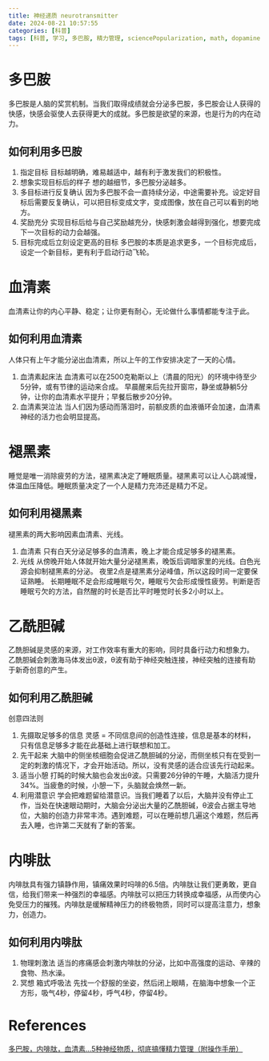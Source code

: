 ```yaml
---
title: 神经递质 neurotransmitter
date: 2024-08-21 10:57:55
categories: [科普]
tags: [科普, 学习, 多巴胺, 精力管理, sciencePopularization, math, dopamine]
---
```

# 多巴胺
多巴胺是人脑的奖赏机制。当我们取得成绩就会分泌多巴胺，多巴胺会让人获得的快感，快感会驱使人去获得更大的成就。多巴胺是欲望的来源，也是行为的内在动力。
## 如何利用多巴胺
1. 指定目标
目标越明确，难易越适中，越有利于激发我们的积极性。
2. 想象实现目标后的样子
想的越细节，多巴胺分泌越多。
3. 多目标进行反复确认
因为多巴胺不会一直持续分泌，中途需要补充。设定好目标后需要反复确认，可以把目标变成文字，变成图像，放在自己可以看到的地方。
4. 奖励充分
实现目标后给与自己奖励越充分，快感刺激会越得到强化，想要完成下一次目标的动力会越强。
5. 目标完成后立刻设定更高的目标
多巴胺的本质是追求更多，一个目标完成后，设定一个新目标，更有利于启动行动飞轮。
# 血清素
血清素让你的内心平静、稳定；让你更有耐心，无论做什么事情都能专注于此。
## 如何利用血清素
人体只有上午才能分泌出血清素，所以上午的工作安排决定了一天的心情。
1. 血清素起床法
血清素可以在2500克勒斯以上（清晨的阳光）的环境中待至少5分钟，或有节律的运动来合成。
早晨醒来后先拉开窗帘，静坐或静躺5分钟，让你的血清素水平提升；早餐后散步20分钟。
2. 血清素哭泣法
当人们因为感动而落泪时，前额皮质的血液循环会加速，血清素神经的活力也会明显提高。
# 褪黑素
睡觉是唯一消除疲劳的方法，褪黑素决定了睡眠质量。褪黑素可以让人心跳减慢，体温血压降低。睡眠质量决定了一个人是精力充沛还是精力不足。
## 如何利用褪黑素
褪黑素的两大影响因素血清素、光线。
1. 血清素
只有白天分泌足够多的血清素，晚上才能合成足够多的褪黑素。
2. 光线
从傍晚开始人体就开始大量分泌褪黑素，晚饭后调暗家里的光线。白色光源会抑制褪黑素的分泌。
夜里2点是褪黑素分泌峰值，所以这段时间一定要保证熟睡。
长期睡眠不足会形成睡眠亏欠，睡眠亏欠会形成慢性疲劳。判断是否睡眠亏欠的方法，自然醒的时长是否比平时睡觉时长多2小时以上。
# 乙酰胆碱
乙酰胆碱是灵感的来源，对工作效率有重大的影响，同时具备行动力和想象力。
乙酰胆碱会刺激海马体发出θ波，θ波有助于神经突触连接，神经突触的连接有助于新奇创意的产生。
## 如何利用乙酰胆碱
创意四法则
1. 先摄取足够多的信息
灵感 = 不同信息间的创造性连接，信息是基本的材料，只有信息足够多才能在此基础上进行联想和加工。
2. 先干起来
大脑中的侧坐核细胞会促进乙酰胆碱的分泌，而侧坐核只有在受到一定的刺激的情况下，才会开始活动。所以，没有灵感的适合应该先行动起来。
3. 适当小憩
打盹的时候大脑也会发出θ波。只需要26分钟的午睡，大脑活力提升34%。当疲惫的时候，小憩一下，头脑就会焕然一新。
4. 利用潜意识
学会把难题留给潜意识。当我们睡着了以后，大脑并没有停止工作，当处在快速眼动期时，大脑会分泌出大量的乙酰胆碱，θ波会占据主导地位，大脑的创造力非常丰沛。遇到难题，可以在睡前想几遍这个难题，然后再去入睡，也许第二天就有了新的答案。
# 内啡肽
内啡肽具有强力镇静作用，镇痛效果时吗啡的6.5倍。内啡肽让我们更勇敢，更自信，给我们带来一种强烈的幸福感。内啡肽可以把压力转换成幸福感，从而使内心免受压力的摧残。内啡肽是缓解精神压力的终极物质，同时可以提高注意力，想象力，创造力。
## 如何利用内啡肽
1. 物理刺激法
适当的疼痛感会刺激内啡肽的分泌，比如中高强度的运动、辛辣的食物、热水澡。
2. 冥想
箱式呼吸法
先找一个舒服的坐姿，然后闭上眼睛，在脑海中想象一个正方形，吸气4秒，停留4秒，呼气4秒，停留4秒。


# References
[多巴胺，内啡肽，血清素…5种神经物质，彻底搞懂精力管理（附操作手册）](https://www.bilibili.com/video/BV1224y1C7SK/?buvid=XXDBE91DD81887F51BDC76A3878EAA34C895B&from_spmid=main.my-favorite.0.0&is_story_h5=false&mid=9p7lQKxxCe7HsdCDvBkBYw%3D%3D&p=1&plat_id=114&share_from=ugc&share_medium=android&share_plat=android&share_session_id=fda5bb65-fec0-4b6f-a493-680054d1c303&share_source=WEIXIN&share_tag=s_i&spmid=united.player-video-detail.0.0&timestamp=1724208744&unique_k=JxZvq1U&up_id=253537481)